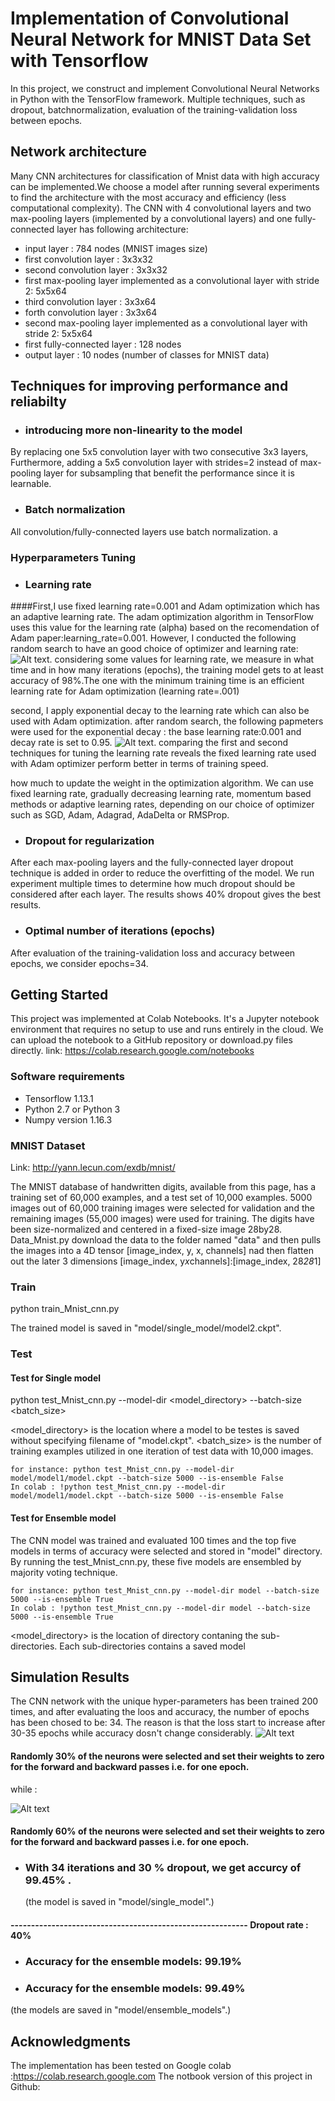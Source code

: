 # Implementation of Convolutional Neural Network for MNIST Data Set with Tensorflow

In this project, we construct and implement Convolutional Neural Networks in Python with the TensorFlow framework. Multiple techniques, such as dropout, batchnormalization, evaluation of the training-validation loss between epochs.

## Network architecture

Many CNN architectures for classification of Mnist data with high accuracy can be implemented.We choose a model after running several experiments to find the architecture with the most accuracy  and efficiency (less computational complexity). The CNN with 4 convolutional layers and two max-pooling layers (implemented by a convolutional layers) and one fully-connected layer has following architecture:

  
  - input layer : 784 nodes (MNIST images size)
  - first convolution layer : 3x3x32
  - second convolution layer : 3x3x32
  - first max-pooling layer implemented as a convolutional layer with stride 2: 5x5x64
  - third convolution layer : 3x3x64
  - forth convolution layer : 3x3x64
  - second max-pooling layer implemented as a convolutional layer with stride 2: 5x5x64
  - first fully-connected layer : 128 nodes
  - output layer : 10 nodes (number of classes for MNIST data)  
  
## Techniques for improving performance and reliabilty

  - ### introducing more non-linearity to the model
   By replacing one 5x5 convolution layer with two consecutive 3x3 layers, Furthermore, adding a 5x5 convolution layer with strides=2 instead of max-pooling layer for subsampling that benefit the performance since it is learnable.
  - ### Batch normalization 
  All convolution/fully-connected layers use batch normalization. a
   
### Hyperparameters Tuning
   - ### Learning rate
  ####First,I use fixed learning rate=0.001 and Adam optimization which has an adaptive learning rate. The adam optimization algorithm in TensorFlow uses this value for the learning rate (alpha) based on the recomendation of Adam paper:learning_rate=0.001. However, I conducted the following random search to have an good choice of optimizer and learning rate:
   ![Alt text](https://github.com/kadygithub/CNN_Mnist_tensorflew/blob/master/data/lr.png "fixed learning late with Adam optimization"). considering some values for learning rate, we measure in what time and in how many iterations (epochs), the training model gets to at  least accuracy of 98%.The one with the minimum training time is an efficient learning rate for Adam optimization (learning rate=.001)
    
   second, I  apply exponential decay to the learning rate which can also be used with Adam optimization.
   after random search, the following papmeters were used for the exponential decay : the base learning rate:0.001 and decay rate is set to 0.95.
   ![Alt text](https://github.com/kadygithub/CNN_Mnist_tensorflew/blob/master/data/decay_lr.png "exponential learning late with Adam optimization"). 
  comparing the first and second techniques for tuning the learning rate reveals the fixed learning rate used with Adam optimizer perform better in terms of training speed.
   
   how much to update the weight in the optimization algorithm. We can use fixed learning rate, gradually decreasing learning rate, momentum based methods or adaptive learning rates, depending on our choice of optimizer such as SGD, Adam, Adagrad, AdaDelta or RMSProp.
 
  
  
  - ### Dropout for regularization
  After each max-pooling layers and the fully-connected layer dropout technique is added in order to reduce the overfitting of the      model. We run experiment multiple times to determine how much dropout should be considered after each layer. The results shows 40% dropout gives the best results.
  - ### Optimal number of iterations (epochs) 
  After evaluation of the training-validation loss and accuracy between epochs, we consider epochs=34. 
  

## Getting Started
This project was implemented at Colab Notebooks. It's a Jupyter notebook environment that requires no setup to use and runs entirely in the cloud. We can upload the notebook to a GitHub repository or download.py files directly.
 link: https://colab.research.google.com/notebooks

### Software requirements
 - Tensorflow 1.13.1
 - Python 2.7 or Python 3
 - Numpy version 1.16.3
 

### MNIST Dataset
Link: http://yann.lecun.com/exdb/mnist/

The MNIST database of handwritten digits, available from this page, has a training set of 60,000 examples, and a test set of 10,000 examples. 5000 images out of 60,000 training images were selected for validation and the remaining images (55,000 images) were used for training. The digits have been size-normalized and centered in a fixed-size image 28by28. Data_Mnist.py download the data to the folder named "data" and then pulls the images into a 4D tensor [image_index, y, x, channels] nad then flatten out the later 3 dimensions [image_index, y*x*channels]:[image_index, 28*28*1]


### Train

python train_Mnist_cnn.py

The trained model is saved in "model/single_model/model2.ckpt".

### Test

#### Test for Single model

python test_Mnist_cnn.py --model-dir <model_directory> --batch-size <batch_size> 

<model_directory> is the location where a model to be testes is saved without specifying filename of "model.ckpt".
<batch_size> is the number of training examples utilized in one iteration of test data with 10,000 images. 
```
for instance: python test_Mnist_cnn.py --model-dir model/model1/model.ckpt --batch-size 5000 --is-ensemble False
In colab : !python test_Mnist_cnn.py --model-dir model/model1/model.ckpt --batch-size 5000 --is-ensemble False
```
#### Test for Ensemble model
The CNN model was trained and evaluated 100 times and the top five models in terms of accuracy were selected and stored in "model" directory. By running the test_Mnist_cnn.py, these five models are ensembled by majority voting technique.

```
for instance: python test_Mnist_cnn.py --model-dir model --batch-size 5000 --is-ensemble True 
In colab : !python test_Mnist_cnn.py --model-dir model --batch-size 5000 --is-ensemble True
```
<model_directory> is the location of directory contaning the sub-directories. Each sub-directories contains a saved model

## Simulation Results

The CNN network with the unique hyper-parameters has been trained 200 times, and after evaluating the loos and accuracy, the number of epochs has been chosed to be: 34. The reason is that the loss start to increase after 30-35 epochs while accuracy dosn't change considerably.
![Alt text](https://github.com/kadygithub/CNN_Mnist_tensorflew/blob/master/data/70.png "Dropout rate :30%")
 #### Randomly 30% of the neurons were selected and set their weights to zero for the forward and backward passes i.e. for one epoch.
 while :
 
![Alt text](https://github.com/kadygithub/CNN_Mnist_tensorflew/blob/master/data/40.png "Dropout rate :60%")
 #### Randomly 60% of the neurons were selected and set their weights to zero for the forward and backward passes i.e. for one epoch.
 
- ### With 34 iterations and 30 % dropout, we get accurcy of 99.45% .
  (the model is saved in "model/single_model".)
 #### ----------------------------------------------------------  Dropout rate : 40% 
- ###  Accuracy for the ensemble models: 99.19%
- ###  Accuracy for the ensemble models: 99.49% 
 (the models are saved in "model/ensemble_models".)





## Acknowledgments

The implementation has been tested on Google colab :https://colab.research.google.com
The notbook version of this project in Github: 
